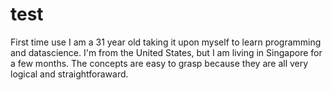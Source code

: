 # test
First time use
I am a 31 year old taking it upon myself to learn programming and datascience. I'm from the United States, but I am living in Singapore for a few months.
The concepts are easy to grasp because they are all very logical and straightforaward.
